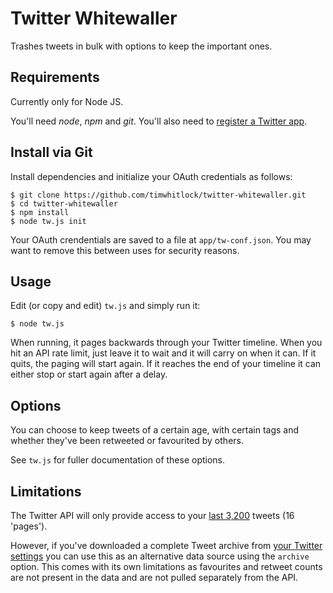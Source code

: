 # Twitter Whitewaller

Trashes tweets in bulk with options to keep the important ones.

## Requirements

Currently only for Node JS.

You'll need *node*, *npm* and *git*. You'll also need to [register a Twitter app](https://dev.twitter.com/apps/new).


## Install via Git

Install dependencies and initialize your OAuth credentials as follows:

    $ git clone https://github.com/timwhitlock/twitter-whitewaller.git
    $ cd twitter-whitewaller
    $ npm install
    $ node tw.js init
    
Your OAuth crendentials are saved to a file at `app/tw-conf.json`. You may want to remove this between uses for security reasons.
    
## Usage

Edit (or copy and edit) `tw.js` and simply run it:

`$ node tw.js`

When running, it pages backwards through your Twitter timeline. When you hit an API rate limit, 
just leave it to wait and it will carry on when it can. If it quits, the paging will start again. 
If it reaches the end of your timeline it can either stop or start again after a delay.


## Options

You can choose to keep tweets of a certain age, with certain tags and whether they've been retweeted or favourited by others.

See `tw.js` for fuller documentation of these options.

## Limitations

The Twitter API will only provide access to your [last 3,200](https://dev.twitter.com/docs/api/1.1/get/statuses/user_timeline) tweets (16 'pages'). 

However, if you've downloaded a complete Tweet archive from [your Twitter settings](https://twitter.com/settings/account) you can use this as an alternative data source using the `archive` option. 
This comes with its own limitations as favourites and retweet counts are not present in the data and are not pulled separately from the API.
